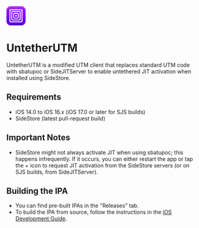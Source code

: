 <img src="./appicon.png" alt="Whitelist Icon" width="50" height="50">

# UntetherUTM

UntetherUTM is a modified UTM client that replaces standard UTM code with sbatupoc or SideJITServer to enable untethered JIT activation when installed using SideStore.

## Requirements

- iOS 14.0 to iOS 16.x (iOS 17.0 or later for SJS builds)
- SideStore (latest pull-request build)

## Important Notes

- SideStore might not always activate JIT when using sbatupoc; this happens infrequently. If it occurs, you can either restart the app or tap the + icon to request JIT activation from the SideStore servers (or on SJS builds, from SideJITServer).

## Building the IPA

- You can find pre-built IPAs in the "Releases" tab.
- To build the IPA from source, follow the instructions in the [iOS Development Guide](Documentation/iOSDevelopment.md).
